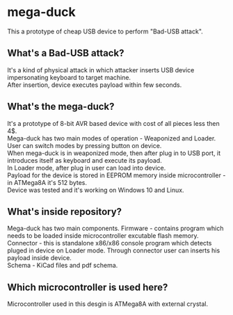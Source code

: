 # mega-duck
This a prototype of cheap USB device to perform "Bad-USB attack". 

## What's a Bad-USB attack?
It's a kind of physical attack in which attacker inserts USB device impersonating keyboard to target machine.  
After insertion, device executes payload within few seconds. 

## What's the mega-duck?
It's a prototype of 8-bit AVR based device with cost of all pieces less then 4$.  
Mega-duck has two main modes of operation - Weaponized and Loader. User can switch modes by pressing button on device.  
When mega-duck is in weaponized mode, then after plug in to USB port, it introduces itself as keyboard and execute its payload.  
In Loader mode, after plug in user can load into device.  
Payload for the device is stored in EEPROM memory inside microcontroller - in ATMega8A it's 512 bytes.  
Device was tested and it's working on Windows 10 and Linux.

## What's inside repository?
Mega-duck has two main components.
Firmware - contains program which needs to be loaded inside microcontroller excutable flash memory.  
Connector - this is standalone x86/x86 console program which detects pluged in device on Loader mode. 
Through connector user can inserts his payload inside device.  
Schema - KiCad files and pdf schema.

## Which microcontroller is used here?
Microcontroller used in this desgin is ATMega8A with external crystal.
